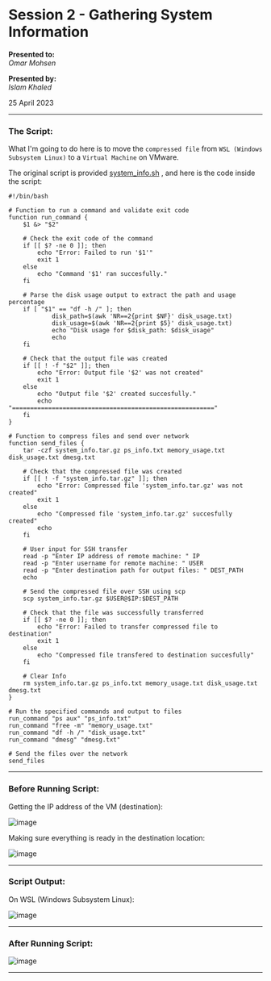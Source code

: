 # Session 2 - Gathering System Information

**Presented to:**    
_Omar Mohsen_    

**Presented by:**   
_Islam Khaled_    

25 April 2023

-----------------------------------------
### The Script:

What I'm going to do here is to move the ```compressed file``` from ```WSL (Windows Subsystem Linux)``` to a ```Virtual Machine``` on VMware.

The original script is provided [system_info.sh](https://github.com/eslamkhaled560/Sprints-Tasks/blob/main/5-%20DevOps%20Fundmentals/S_BS_02%20Writing%20A%20Script%20To%20Gather%20Information%20About%20The%20Linux%20env/system_info.sh) , 
and here is the code inside the script:
```
#!/bin/bash

# Function to run a command and validate exit code
function run_command {
    $1 &> "$2"

    # Check the exit code of the command
    if [[ $? -ne 0 ]]; then
        echo "Error: Failed to run '$1'"
        exit 1
    else
        echo "Command '$1' ran succesfully."
    fi
    
    # Parse the disk usage output to extract the path and usage percentage
    if [ "$1" == "df -h /" ]; then
            disk_path=$(awk 'NR==2{print $NF}' disk_usage.txt)
            disk_usage=$(awk 'NR==2{print $5}' disk_usage.txt)
            echo "Disk usage for $disk_path: $disk_usage"
            echo
    fi

    # Check that the output file was created
    if [[ ! -f "$2" ]]; then
        echo "Error: Output file '$2' was not created"
        exit 1
    else
        echo "Output file '$2' created succesfully."
        echo "========================================================"
    fi
}

# Function to compress files and send over network
function send_files {
    tar -czf system_info.tar.gz ps_info.txt memory_usage.txt disk_usage.txt dmesg.txt
    
    # Check that the compressed file was created
    if [[ ! -f "system_info.tar.gz" ]]; then
        echo "Error: Compressed file 'system_info.tar.gz' was not created"
        exit 1
    else
        echo "Compressed file 'system_info.tar.gz' succesfully created"
        echo
    fi
    
    # User input for SSH transfer
    read -p "Enter IP address of remote machine: " IP
    read -p "Enter username for remote machine: " USER
    read -p "Enter destination path for output files: " DEST_PATH
    echo

    # Send the compressed file over SSH using scp
    scp system_info.tar.gz $USER@$IP:$DEST_PATH

    # Check that the file was successfully transferred
    if [[ $? -ne 0 ]]; then
        echo "Error: Failed to transfer compressed file to destination"
        exit 1
    else
        echo "Compressed file transfered to destination succesfully"
    fi
    
    # Clear Info
    rm system_info.tar.gz ps_info.txt memory_usage.txt disk_usage.txt dmesg.txt
}

# Run the specified commands and output to files
run_command "ps aux" "ps_info.txt"
run_command "free -m" "memory_usage.txt"
run_command "df -h /" "disk_usage.txt"
run_command "dmesg" "dmesg.txt"

# Send the files over the network
send_files
```

-------------------------
### Before Running Script:

Getting the IP address of the VM (destination):

![image](https://user-images.githubusercontent.com/54172897/234338790-b7af2d60-fb4e-4631-8ec4-8627c33ddaba.png)

Making sure everything is ready in the destination location:

![image](https://user-images.githubusercontent.com/54172897/234339111-49c0da53-562c-4221-ae1e-9fc7d619a411.png)

-------------------------
### Script Output:

On WSL (Windows Subsystem Linux):

![image](https://user-images.githubusercontent.com/54172897/234340505-68ca7c14-70c5-43a7-a06f-72fa86e86e28.png)

-------------------------
### After Running Script:

![image](https://user-images.githubusercontent.com/54172897/234341104-a1ff76d2-ed7e-4e04-8e9e-861a8b064c0e.png)

-------------------------
